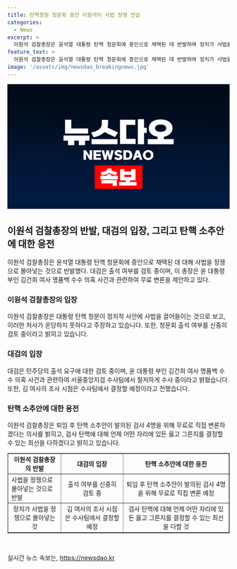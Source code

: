 ```yaml
---
title: 탄핵청원 청문회 증인 이원석이 사법 정쟁 언급
categories:
  - News
excerpt: >
  이원석 검찰총장은 윤석열 대통령 탄핵 청문회에 증인으로 채택된 데 반발하며 정치가 사법을 정쟁으로 몰아넣는 것이라고 주장했다. 그는 청문회 출석 여부에 대해 신중한 모습을 보였고, 국민의힘 의원들은 추가 증인 채택과 관련한 대체토론 중단에 반발하며 의결 직전 퇴장했다. 더불어민주당과 조국혁신당은 청문회에서 이 총장과 정진석 대통령실 비서실장 등을 증인으로 채택하는 안건을 의결했다.
feature_text: >
  이원석 검찰총장은 윤석열 대통령 탄핵 청문회에 증인으로 채택된 데 반발하며 정치가 사법을 정쟁으로 몰아넣는 것이라고 주장했다. 그는 청문회 출석 여부에 대해 신중한 모습을 보였고, 국민의힘 의원들은 추가 증인 채택과 관련한 대체토론 중단에 반발하며 의결 직전 퇴장했다. 더불어민주당과 조국혁신당은 청문회에서 이 총장과 정진석 대통령실 비서실장 등을 증인으로 채택하는 안건을 의결했다.
image: '/assets/img/newsdao_breakingnews.jpg'
---
```


<p><img src="/assets/img/newsdao_breakingnews.jpg" alt="bookingtag 속보" /></p>

<h2 data-ke-size="size26">이원석 검찰총장의 반발, 대검의 입장, 그리고 탄핵 소추안에 대한 응전</h2>

<p data-ke-size="size16">이원석 검찰총장은 윤석열 대통령 탄핵 청문회에 증인으로 채택된 데 대해 사법을 정쟁으로 몰아넣는 것으로 반발했다. 대검은 출석 여부를 검토 중이며, 이 총장은 윤 대통령 부인 김건희 여사 명품백 수수 의혹 사건과 관련하여 무료 변론을 제안하고 있다.</p>

<h3>이원석 검찰총장의 입장</h3>

<p data-ke-size="size16">이원석 검찰총장은 대통령 탄핵 청문이 정치적 사안에 사법을 끌어들이는 것으로 보고, 이러한 처사가 온당하지 못하다고 주장하고 있습니다. 또한, 청문회 출석 여부를 신중히 검토 중이라고 밝히고 있습니다.</p>

<h3>대검의 입장</h3>

<p data-ke-size="size16">대검은 민주당의 출석 요구에 대한 검토 중이며, 윤 대통령 부인 김건희 여사 명품백 수수 의혹 사건과 관련하여 서울중앙지검 수사팀에서 철저하게 수사 중이라고 밝혔습니다. 또한, 김 여사의 조사 시점은 수사팀에서 결정할 예정이라고 전했습니다.</p>

<h3>탄핵 소추안에 대한 응전</h3>

<p data-ke-size="size16">이원석 검찰총장은 퇴임 후 탄핵 소추안이 발의된 검사 4명을 위해 무료로 직접 변론하겠다는 의사를 밝히고, 검사 탄핵에 대해 언제 어떤 자리에 있든 옳고 그른지를 결정할 수 있는 최선을 다하겠다고 밝히고 있습니다.</p>

<table style="width: 100%;" border="1">
<tbody>
<tr>
<td style="text-align: center; height: 17px;"><b>이원석 검찰총장의 반발</b></td>
<td style="text-align: center; height: 17px;"><b>대검의 입장</b></td>
<td style="text-align: center; height: 17px;"><b>탄핵 소추안에 대한 응전</b></td>
</tr>
<tr>
<td style="height: 17px;">사법을 정쟁으로 몰아넣는 것으로 반발</td>
<td style="text-align: center; height: 17px;">출석 여부를 신중히 검토 중</td>
<td style="text-align: center; height: 17px;">퇴임 후 탄핵 소추안이 발의된 검사 4명을 위해 무료로 직접 변론 예정</td>
</tr>
<tr>
<td style="text-align: center; height: 17px;">정치가 사법을 정쟁으로 몰아넣는 것</td>
<td style="text-align: center; height: 17px;">김 여사의 조사 시점은 수사팀에서 결정할 예정</td>
<td style="text-align: center; height: 17px;">검사 탄핵에 대해 언제 어떤 자리에 있든 옳고 그른지를 결정할 수 있는 최선을 다할 것</td>
</tr>
</tbody>
</table>

<p data-ke-size="size16">&nbsp;</p>
실시간 뉴스 속보는, <a href="https://newsdao.kr" rel="dofollow">https://newsdao.kr</a>


